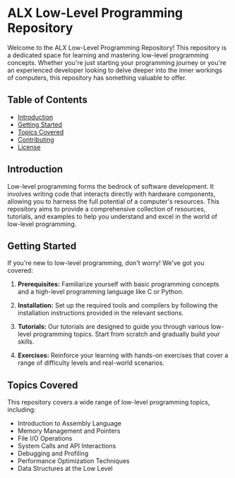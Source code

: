 # ALX Low-Level Programming Repository

Welcome to the ALX Low-Level Programming Repository! This repository is a dedicated space for learning and mastering low-level programming concepts. Whether you're just starting your programming journey or you're an experienced developer looking to delve deeper into the inner workings of computers, this repository has something valuable to offer.

## Table of Contents

- [Introduction](#introduction)
- [Getting Started](#getting-started)
- [Topics Covered](#topics-covered)
- [Contributing](#contributing)
- [License](#license)

## Introduction

Low-level programming forms the bedrock of software development. It involves writing code that interacts directly with hardware components, allowing you to harness the full potential of a computer's resources. This repository aims to provide a comprehensive collection of resources, tutorials, and examples to help you understand and excel in the world of low-level programming.

## Getting Started

If you're new to low-level programming, don't worry! We've got you covered:

1. **Prerequisites:** Familiarize yourself with basic programming concepts and a high-level programming language like C or Python.

2. **Installation:** Set up the required tools and compilers by following the installation instructions provided in the relevant sections.

3. **Tutorials:** Our tutorials are designed to guide you through various low-level programming topics. Start from scratch and gradually build your skills.

4. **Exercises:** Reinforce your learning with hands-on exercises that cover a range of difficulty levels and real-world scenarios.

## Topics Covered

This repository covers a wide range of low-level programming topics, including:

- Introduction to Assembly Language
- Memory Management and Pointers
- File I/O Operations
- System Calls and API Interactions
- Debugging and Profiling
- Performance Optimization Techniques
- Data Structures at the Low Level
